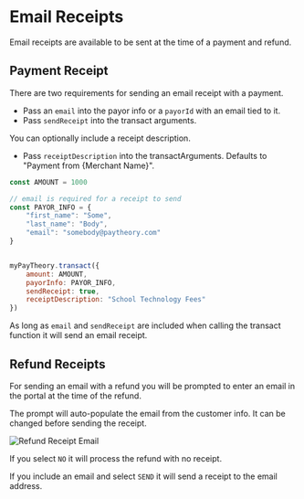# Email Receipts

Email receipts are available to be sent at the time of a payment and refund.

## Payment Receipt

There are two requirements for sending an email receipt with a payment.

* Pass an `email` into the payor info or a `payorId` with an email tied to it.
* Pass `sendReceipt` into the transact arguments.

You can optionally include a receipt description. 
* Pass `receiptDescription` into the transactArguments. Defaults to "Payment from {Merchant Name}".

```javascript
const AMOUNT = 1000

// email is required for a receipt to send
const PAYOR_INFO = {
    "first_name": "Some",
    "last_name": "Body",
    "email": "somebody@paytheory.com"
}


myPayTheory.transact({
    amount: AMOUNT,
    payorInfo: PAYOR_INFO,
    sendReceipt: true, 
    receiptDescription: "School Technology Fees"
})
```

As long as `email` and `sendReceipt` are included when calling the transact function it will send an email receipt.

## Refund Receipts

For sending an email with a refund you will be prompted to enter an email in the portal at the time of the refund.

The prompt will auto-populate the email from the customer info. It can be changed before sending the receipt.

![Refund Receipt Email](https://books-ui-assets.s3.amazonaws.com/refund-receipt.png)

If you select `NO` it will process the refund with no receipt.

If you include an email and select `SEND` it will send a receipt to the email address.

